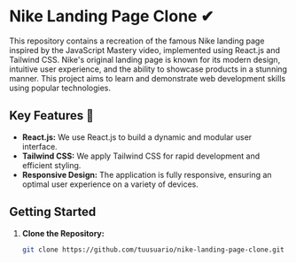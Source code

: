 # Nike Landing Page Clone ✔

This repository contains a recreation of the famous Nike landing page inspired by the JavaScript Mastery video, implemented using React.js and Tailwind CSS. Nike's original landing page is known for its modern design, intuitive user experience, and the ability to showcase products in a stunning manner. This project aims to learn and demonstrate web development skills using popular technologies.

## Key Features 🔑

- **React.js:** We use React.js to build a dynamic and modular user interface.
- **Tailwind CSS:** We apply Tailwind CSS for rapid development and efficient styling.
- **Responsive Design:** The application is fully responsive, ensuring an optimal user experience on a variety of devices.

## Getting Started

1. **Clone the Repository:**
   ```bash
   git clone https://github.com/tuusuario/nike-landing-page-clone.git
